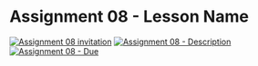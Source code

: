 # Assignment 08 - Lesson Name

[![Assignment 08 invitation](https://img.shields.io/badge/Assignment08-Repository-blue?style=for-the-badge&logo=open%20badges)](#)
[![Assignment 08 - Description](https://img.shields.io/badge/Assignment08-Description-blue?style=for-the-badge&logo=open%20badges)](https://wellesley-bisc195.github.io/BISC195.jl/stable/Assignments/Assignment08.html)
[![Assignment 08 - Due](https://img.shields.io/badge/Due-6%2F11%2F2020-orange?style=for-the-badge&logo=open%20badges)](https://wellesley-bisc195.github.io/BISC195.jl/stable/Assignments/Assignment08.html)
